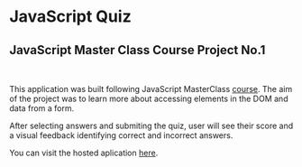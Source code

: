 # <b>JavaScript Quiz</b>

## JavaScript Master Class Course Project No.1

<br>

This application was built following JavaScript MasterClass [course](https://learning.oreilly.com/videos/javascript-masterclass/9781837637904/9781837637904-video8_1/). The aim of the project was to learn more about accessing elements in the DOM and data from a form. 

After selecting answers and submiting the quiz, user will see their score and a visual feedback identifying correct and incorrect answers. 

You can visit the hosted aplication [here](https://javascript-masterclass-quiz.netlify.app/).


